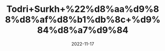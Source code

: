 ---
title: 'Todri+Surkh+%22%d8%aa%d9%88%d8%af%d8%b1%db%8c+%d9%84%d8%a7%d9%84'
date: '2022-11-17' 
metatag: '' 
inventory: '0' 
draft: false 
# meta description 
shortDescripton: 'Todri+Red+Todri+Lal+Beej%2c+Lepdium+Iberis+Pepper+grass+is+used+in+Ayurveda+to+treat+cough%2c+asthma%2c+diabetes%2c+urinary+retention+etc.+It+is+also+used+as+aphrodisiac+and+anti+ageing+herb.'
description: 'Seed+%d8%aa%d8%ae%d9%85++%d8%a8%db%8c%d8%ac'
longdescription: ''
tags: ''
brand: ''
subCategory: ''
sellCount: '0'
featured: True
# product Price
price: '30.0'
# Product Short Description
shortDescription: 'Todri+Red+Todri+Lal+Beej%2c+Lepdium+Iberis+Pepper+grass+is+used+in+Ayurveda+to+treat+cough%2c+asthma%2c+diabetes%2c+urinary+retention+etc.+It+is+also+used+as+aphrodisiac+and+anti+ageing+herb.'
productID: 'AD1498DC-0C2D-ED11-9968-005056B3A416'
type: 'products'
category: 'Seed+%d8%aa%d8%ae%d9%85++%d8%a8%db%8c%d8%ac' 
thumnailproduct: 'https://eraconnect.blob.core.windows.net/product-images/aminsaddiquidawakhana/AD1498DC-0C2D-ED11-9968-005056B3A416.webp' 
images:
  - image: 'https://eraconnect.blob.core.windows.net/product-images/aminsaddiquidawakhana/AD1498DC-0C2D-ED11-9968-005056B3A416.webp'  
Variants:
---